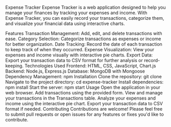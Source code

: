 Expense Tracker
Expense Tracker is a web application designed to help you manage your finances by tracking your expenses and income. With Expense Tracker, you can easily record your transactions, categorize them, and visualize your financial data using interactive charts.

Features
Transaction Management: Add, edit, and delete transactions with ease.
Category Selection: Categorize transactions as expenses or income for better organization.
Date Tracking: Record the date of each transaction to keep track of when they occurred.
Expense Visualization: View your expenses and income visually with interactive pie charts.
Export Data: Export your transaction data to CSV format for further analysis or record-keeping.
Technologies Used
Frontend: HTML, CSS, JavaScript, Chart.js
Backend: Node.js, Express.js
Database: MongoDB with Mongoose
Dependency Management: npm
Installation
Clone the repository: git clone <repository-url>
Navigate to the project directory: cd expense-tracker
Install dependencies: npm install
Start the server: npm start
Usage
Open the application in your web browser.
Add transactions using the provided form.
View and manage your transactions in the Transactions table.
Analyze your expenses and income using the interactive pie chart.
Export your transaction data to CSV format if needed.
Contributing
Contributions are welcome! Please feel free to submit pull requests or open issues for any features or fixes you'd like to contribute.
